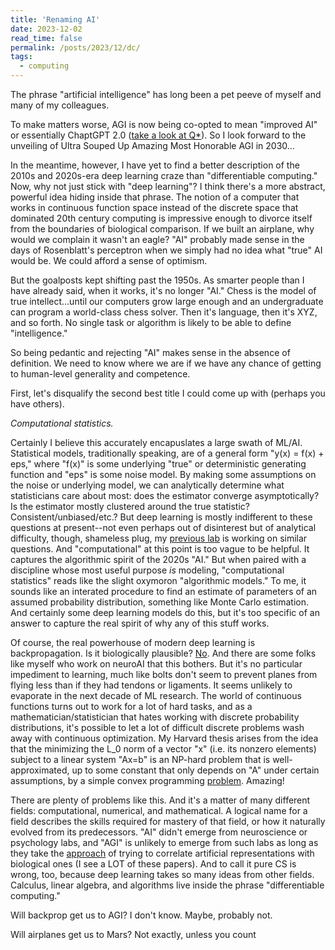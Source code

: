 ```yaml
---
title: 'Renaming AI'
date: 2023-12-02
read_time: false
permalink: /posts/2023/12/dc/
tags:
  - computing
---
```


The phrase "artificial intelligence" has long been a pet peeve of myself and many of my colleagues. 

To make matters worse, AGI is now being co-opted to mean "improved AI" or essentially ChaptGPT 2.0 ([take a look at Q*](https://www.reuters.com/technology/sam-altmans-ouster-openai-was-precipitated-by-letter-board-about-ai-breakthrough-2023-11-22/)). So I look forward to the unveiling of Ultra Souped Up Amazing Most Honorable AGI in 2030...

In the meantime, however, I have yet to find a better description of the 2010s and 2020s-era deep learning craze than "differentiable computing." Now, why not just stick with "deep learning"? I think there's a more abstract, powerful idea hiding inside that phrase. The notion of a computer that works in continuous function space instead of the discrete space that dominated 20th century computing is impressive enough to divorce itself from the boundaries of biological comparison. If we built an airplane, why would we complain it wasn't an eagle? "AI" probably made sense in the days of Rosenblatt's perceptron when we simply had no idea what "true" AI would be. We could afford a sense of optimism. 

But the goalposts kept shifting past the 1950s. As smarter people than I have already said, when it works, it's no longer "AI." Chess is the model of true intellect...until our computers grow large enough and an undergraduate can program a world-class chess solver. Then it's language, then it's XYZ, and so forth. No single task or algorithm is likely to be able to define "intelligence."

So being pedantic and rejecting "AI" makes sense in the absence of definition. We need to know where we are if we have any chance of getting to human-level generality and competence. 

First, let's disqualify the second best title I could come up with (perhaps you have others). 

*Computational statistics.* 

Certainly I believe this accurately encapuslates a large swath of ML/AI. Statistical models, traditionally speaking, are of a general form "y(x) = f(x) + eps," where "f(x)" is some underlying "true" or deterministic generating function and "eps" is some noise model. By making some assumptions on the noise or underlying model, we can analytically determine what statisticians care about most: does the estimator converge asymptotically? Is the estimator mostly clustered around the true statistic? Consistent/unbiased/etc.? But deep learning is mostly indifferent to these questions at present--not even perhaps out of disinterest but of analytical difficulty, though, shameless plug, my [previous lab](https://crisp.seas.harvard.edu/) is working on similar questions. And "computational" at this point is too vague to be helpful. It captures the algorithmic spirit of the 2020s "AI." But when paired with a discipline whose most useful purpose *is* modeling, "computational statistics" reads like the slight oxymoron "algorithmic models." To me, it sounds like an interated procedure to find an estimate of parameters of an assumed probability distribution, something like Monte Carlo estimation. And certainly some deep learning models do this, but it's too specific of an answer to capture the real spirit of why any of this stuff works.

Of course, the real powerhouse of modern deep learning is backpropagation. Is it biologically plausible? [No](https://www.nature.com/articles/s41583-020-0277-3). And there are some folks like myself who work on neuroAI that this bothers. But it's no particular impediment to learning, much like bolts don't seem to prevent planes from flying less than if they had tendons or ligaments. It seems unlikely to evaporate in the next decade of ML research. The world of continuous functions turns out to work for a lot of hard tasks, and as a mathematician/statistician that hates working with discrete probability distributions, it's possible to let a lot of difficult discrete problems wash away with continuous optimization. My Harvard thesis arises from the idea that the minimizing the L_0 norm of a vector "x" (i.e. its nonzero elements) subject to a linear system "Ax=b" is an NP-hard problem that is well-approximated, up to some constant that only depends on "A" under certain assumptions, by a simple convex programming [problem](https://arxiv.org/pdf/math/0503066.pdf). Amazing!

There are plenty of problems like this. And it's a matter of many different fields: computational, numerical, and mathematical. A logical name for a field describes the skills required for mastery of that field, or how it naturally evolved from its predecessors. "AI" didn't emerge from neuroscience or psychology labs, and "AGI" is unlikely to emerge from such labs as long as they take the [approach](http://www.incompleteideas.net/IncIdeas/BitterLesson.html) of trying to correlate artificial representations with biological ones (I see a LOT of these papers). And to call it pure CS is wrong, too, because deep learning takes so many ideas from other fields. Calculus, linear algebra, and algorithms live inside the phrase "differentiable computing." 

Will backprop get us to AGI? I don't know. Maybe, probably not. 

Will airplanes get us to Mars? Not exactly, unless you count 

